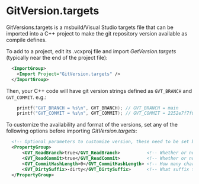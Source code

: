 # GitVersion.targets

GitVersions.targets is a msbuild/Visual Studio targets file that can be imported into a C++ project to
make the git repository version available as compile defines.

To add to a project, edit its .vcxproj file and import *GetVersion.targets* (typically near the
 end of the project file):

```xml
  <ImportGroup>
    <Import Project="GitVersion.targets" />
  </ImportGroup>
```

Then, your C++ code will have git version strings defined as `GVT_BRANCH` and `GVT_COMMIT`.  e.g.:

```c++
    printf("GVT_BRANCH = %s\n", GVT_BRANCH); // GVT_BRANCH = main
    printf("GVT_COMMIT = %s\n", GVT_COMMIT); // GVT_COMMIT = 2252e7f7f016d064ba9e2821353517a9e1541545-dirty
```

To customize the availability and format of the versions, set any of the following options before importing *GitVersion.targets*:

```xml
  <!-- Optional parameters to customize version, these need to be set before importing GitVersion.props -->
  <PropertyGroup>
      <GVT_ReadBranch>true</GVT_ReadBranch>          <!-- Whether or not to read/set the GVT_BRANCH define -->
      <GVT_ReadCommit>true</GVT_ReadCommit>          <!-- Whether or not to read/set the GVT_COMMIT define -->
      <GVT_CommitHashLength>0</GVT_CommitHashLength> <!-- How many characters of the hash to use in GVT_COMMIT (0==all) -->
      <GVT_DirtySuffix>-dirty</GVT_DirtySuffix>      <!-- What suffix to use on the hash if the repository has modified files -->
  </PropertyGroup>
```
